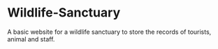 # Wildlife-Sanctuary
A basic website for a wildlife sanctuary to store the records of tourists, animal and staff.
